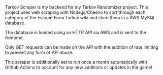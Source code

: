 Tarkov Scraper is my backend for my Tarkov Randomizer project. This project uses web scraping with Node.js/Cheerio to sort through each category of the Escape From Tarkov wiki and store them in a AWS MySQL database.

The database is hosted using an HTTP API via AWS and is sent to the frontend.

Only GET requests can be made on the API with the addition of rate limiting to prevent any form of API abuse.

This scraper is additionally set to run once a month automatically with Github Actions to account for any new additions or updates in the game!
